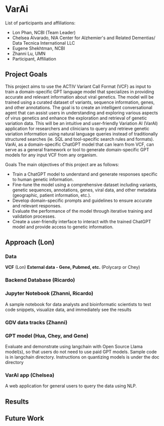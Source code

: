 # VarAi

List of participants and affiliations:
- Lon Phan, NCBI (Team Leader)
- Chelsea Alvarado, NIA Center for Alzhemier's and Related Dementias/ Data Tecnica International LLC
- Eugene Shekhtman, NCBI
- Zhanni Lu, UMN
- Participant, Affiliation

## Project Goals
This project aims to use the ACTIV Variant Call Format (VCF) as input to train a domain-specific GPT language model that specializes in providing accurate and relevant information about viral genetics. The model will be trained using a curated dataset of variants, sequence information, genes, and other annotations. The goal is to create an intelligent conversational agent that can assist users in understanding and exploring various aspects of virus genetics and enhance the exploration and retrieval of genetic variation data.  This will be an intuitive and user-friendly Variation AI (VarAI) application for researchers and clinicians to query and retrieve genetic variation information using natural language queries instead of traditionally structured searches (ie. SQL and tool-specific search rules and formats).  VarAi, as a domain-specific ChatGPT model that can learn from VCF, can serve as a general framework or tool to generate domain-specific GPT models for any input VCF from any organism.

Goals The main objectives of this project are as follows:
- Train a ChatGPT model to understand and generate responses specific to human genetic information.
- Fine-tune the model using a comprehensive dataset including variants, genetic sequences, annotations, genes, viral data, and other metadata (geographic, patient information, etc.).
- Develop domain-specific prompts and guidelines to ensure accurate and relevant responses.
- Evaluate the performance of the model through iterative training and validation processes.
- Create a user-friendly interface to interact with the trained ChatGPT model and provide access to genetic information.

## Approach (Lon)


### Data 
**VCF** (Lon)
**External data - Gene, Pubmed, etc.** (Polycarp or Chey)

### Backend Database  (Ricardo)


### Jupyter Notebook (Zhanni, Ricardo)
A sample notebook for data analysts and bioinformatic scientists to test code snippets, visualize data, and immediately see the results

### GDV data tracks (Zhanni)


### GPT model (Hua, Chey, and Gene)
Evaluate and demonstrate using langchain with Open Source Llama model(s), so that users do not need to use paid GPT models.  Sample code is in langchain directory.  Instructions on quantizing models is under the doc directory


### VarAI app (Chelsea)
A web application for general users to query the data using NLP.

## Results


## Future Work
